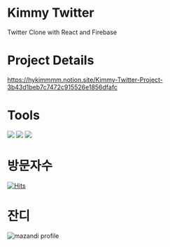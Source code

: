 
# Kimmy Twitter

Twitter Clone with React and Firebase


# Project Details

https://hykimmmm.notion.site/Kimmy-Twitter-Project-3b43d1beb7c7472c915526e1856dfafc


# Tools 

<div>
<img src="https://img.shields.io/badge/Firebase-FFCA28?style=flat-square&logo=firebase&logoColor=white"/>
<img src="https://img.shields.io/badge/React-61DAFB?style=flat-square&logo=firebase&logoColor=white"/>
<img src="https://img.shields.io/badge/CSS-1572B6?style=flat-square&logo=firebase&logoColor=white"/>
</div>

# 방문자수

[![Hits](https://hits.seeyoufarm.com/api/count/incr/badge.svg?url=https%3A%2F%2Fgithub.com%2FKimmyyoung%2Fkimmy-twitter&count_bg=%2379C83D&title_bg=%23555555&icon=github.svg&icon_color=%23E7E7E7&title=Github&edge_flat=false)](https://hits.seeyoufarm.com)


# 잔디

![mazandi profile](http://mazandi.herokuapp.com/api?handle={handle}&theme=warm)
